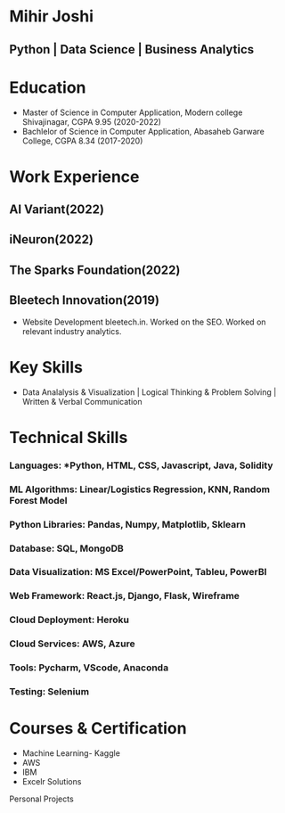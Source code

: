 # Mihir Joshi
## Python | Data Science | Business Analytics

# Education
* Master of Science in Computer Application, Modern college Shivajinagar, CGPA 9.95 (2020-2022)
* Bachlelor of Science in Computer Application, Abasaheb Garware College, CGPA 8.34 (2017-2020)

# Work Experience
## AI Variant(2022)

## iNeuron(2022)

## The Sparks Foundation(2022)

## Bleetech Innovation(2019)
* Website Development bleetech.in. Worked on the SEO. Worked on relevant industry analytics.

# Key Skills
* Data Analalysis & Visualization | Logical Thinking & Problem Solving | Written & Verbal Communication

# Technical Skills
### Languages: *Python, HTML, CSS, Javascript, Java, Solidity 
### ML Algorithms: Linear/Logistics Regression, KNN, Random Forest Model 
### Python Libraries: Pandas, Numpy, Matplotlib, Sklearn 
### Database: SQL, MongoDB 
### Data Visualization: MS Excel/PowerPoint, Tableu, PowerBI 
### Web Framework: React.js, Django, Flask, Wireframe 
### Cloud Deployment: Heroku 
### Cloud Services: AWS, Azure 
### Tools: Pycharm, VScode, Anaconda 
### Testing: Selenium 

# Courses & Certification
* Machine Learning- Kaggle
* AWS
* IBM
* Excelr Solutions

Personal Projects
